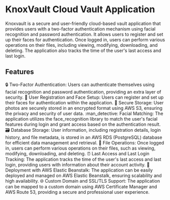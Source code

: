 # KnoxVault Cloud Vault Application
Knoxvault is a secure and user-friendly cloud-based vault application that provides users with a two-factor authentication mechanism using facial recognition and password authentication. It allows users to register and set up their faces for authentication. Once logged in, users can perform various operations on their files, including viewing, modifying, downloading, and deleting. The application also tracks the time of the user's last access and last login.

## Features
:lock: Two-Factor Authentication: Users can authenticate themselves using facial recognition and password authentication, providing an extra layer of security.
:bust_in_silhouette: User Registration and Face Setup: Users can register and set up their faces for authentication within the application.
:closed_lock_with_key: Secure Storage: User photos are securely stored in an encrypted format using AWS S3, ensuring the privacy and security of user data.
:man_detective: Facial Matching: The application utilizes the face_recognition library to match the user's facial features during login and grant access based on the authentication result.
:card_file_box: Database Storage: User information, including registration details, login history, and file metadata, is stored in an AWS RDS (PostgreSQL) database for efficient data management and retrieval.
:file_folder: File Operations: Once logged in, users can perform various operations on their files, such as viewing, modifying, downloading, and deleting.
:alarm_clock: Last Access and Last Login Tracking: The application tracks the time of the user's last access and last login, providing users with information about their account activity.
:rocket: Deployment with AWS Elastic Beanstalk: The application can be easily deployed and managed on AWS Elastic Beanstalk, ensuring scalability and high availability.
:globe_with_meridians: Custom Domain and SSL/TLS Support: The application can be mapped to a custom domain using AWS Certificate Manager and AWS Route 53, providing a secure and professional user experience.

